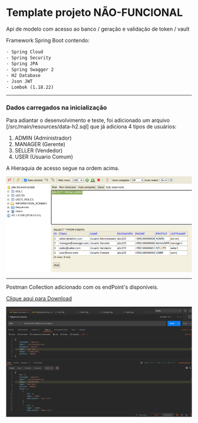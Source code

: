 # Template projeto NÃO-FUNCIONAL

Api de modelo com acesso ao banco / geração e validação de token / vault

Framework Spring Boot contendo:

	- Spring Cloud
	- Spring Security
	- Spring JPA
	- Spring Swagger 2
	- H2 Database
	- Json JWT
	- Lombok (1.18.22)


---	
### Dados carregados na inicialização

Para adiantar o desenvolvimento e teste, foi adicionado um arquivo [/src/main/resources/data-h2.sql] que já adiciona 4 tipos de usuários:

1. ADMIN (Administrador)
2. MANAGER (Gerente)
3. SELLER (Vendedor)
4. USER (Usuario Comum)

A Hieraquia de acesso segue na ordem acima.

![Imagerm do Banco H2](bancoH2.png)


---	

Postman Collection adicionado com os endPoint's disponíveis.

<a href="SpringSecurity.postman_collection.json" download>Clique aqui para Download</a>

![Imagerm do Postman](Postman.png)
